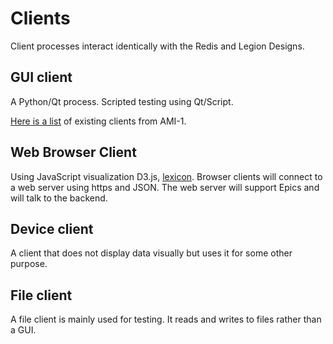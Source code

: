 # Clients
Client processes interact identically with the Redis and Legion Designs.

## GUI client

A Python/Qt process.
Scripted testing using Qt/Script.

[Here is a list](existing_clients.md) of existing clients from AMI-1.

## Web Browser Client
Using JavaScript visualization D3.js, [lexicon](lexicon.md).
Browser clients will connect to a web server using https and JSON.
The web server will support Epics and will talk to the backend.

## Device client

A client that does not display data visually but uses it for some other purpose.

## File client

A file client is mainly used for testing.
It reads and writes to files rather than a GUI.
